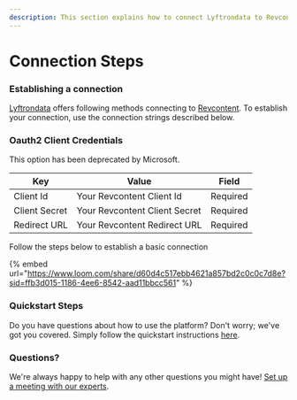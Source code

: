 ```yaml
---
description: This section explains how to connect Lyftrondata to Revcontent.
---
```


# Connection Steps

### Establishing a connection

[Lyftrondata](https://www.lyftrondata.com) offers following methods connecting to [Revcontent](https://www.lyftrondata.com/integration/commerce-analytics/rev-content/). To establish your connection, use the connection strings described below.

### Oauth2 Client Credentials

This option has been deprecated by Microsoft.

| Key           | Value                         | Field    |
| ------------- | ----------------------------- | -------- |
| Client Id     | Your Revcontent Client Id     | Required |
| Client Secret | Your Revcontent Client Secret | Required |
| Redirect URL  | Your Revcontent Redirect URL  | Required |

Follow the steps below to establish a basic connection

{% embed url="https://www.loom.com/share/d60d4c517ebb4621a857bd2c0c0c7d8e?sid=ffb3d015-1186-4ee6-8542-aad11bbcc561" %}

### Quickstart Steps

Do you have questions about how to use the platform? Don't worry; we've got you covered. Simply follow the quickstart instructions [here](./).

### Questions? <a href="#questions" id="questions"></a>

We're always happy to help with any other questions you might have! [Set up a meeting with our experts](https://www.lyftrondata.com/book-a-meeting/).
